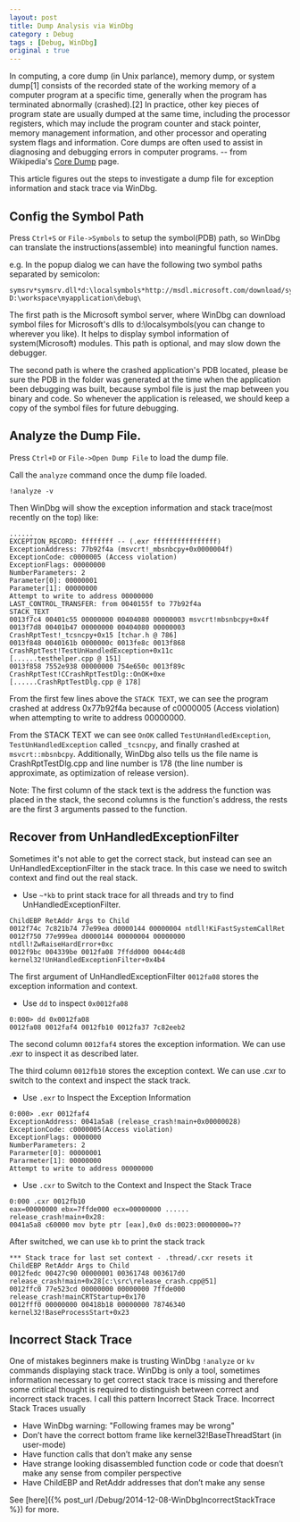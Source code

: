 ```yaml
---
layout: post
title: Dump Analysis via WinDbg
category : Debug
tags : [Debug, WinDbg]
original : true
---
```


In computing, a core dump (in Unix parlance), memory dump, or system dump[1] consists of the recorded state of the working memory of a computer program at a specific time, generally when the program has terminated abnormally (crashed).[2] In practice, other key pieces of program state are usually dumped at the same time, including the processor registers, which may include the program counter and stack pointer, memory management information, and other processor and operating system flags and information. Core dumps are often used to assist in diagnosing and debugging errors in computer programs. -- from Wikipedia's [Core Dump](http://en.wikipedia.org/wiki/Core_dump) page.

This article figures out the steps to investigate a dump file for exception information and stack trace via WinDbg.



## Config the Symbol Path

Press `Ctrl+S` or `File->Symbols` to setup the symbol(PDB) path, so WinDbg can translate the instructions(assemble) into meaningful function names.

e.g. In the popup dialog we can have the following two symbol paths separated by semicolon:

    symsrv*symsrv.dll*d:\localsymbols*http://msdl.microsoft.com/download/symbols;
    D:\workspace\myapplication\debug\

The first path is the Microsoft symbol server, where WinDbg can download symbol files for Microsoft's dlls to d:\localsymbols(you can change to wherever you like). It helps to display symbol information of system(Microsoft) modules. This path is optional, and may slow down the debugger.

The second path is where the crashed application's PDB located, please be sure the PDB in the folder was generated at the time when the application been debugging was built, because symbol file is just the map between you binary and code. So whenever the application is released, we should keep a copy of the symbol files for future debugging.

## Analyze the Dump File.

Press `Ctrl+D` or `File->Open Dump File` to load the dump file.

Call the `analyze` command once the dump file loaded.

    !analyze -v

Then WinDbg will show the exception information and stack trace(most recently on the top) like:

    ......
    EXCEPTION_RECORD: ffffffff -- (.exr ffffffffffffffff)
    ExceptionAddress: 77b92f4a (msvcrt!_mbsnbcpy+0x0000004f)
    ExceptionCode: c0000005 (Access violation)
    ExceptionFlags: 00000000
    NumberParameters: 2
    Parameter[0]: 00000001
    Parameter[1]: 00000000
    Attempt to write to address 00000000
    LAST_CONTROL_TRANSFER: from 0040155f to 77b92f4a
    STACK_TEXT
    0013f7c4 00401c55 00000000 00404080 00000003 msvcrt!mbsnbcpy+0x4f
    0013f7d8 00401b47 00000000 00404080 00000003 CrashRptTest!_tcsncpy+0x15 [tchar.h @ 786]
    0013f848 0040161b 0000000c 0013fe8c 0013f868 CrashRptTest!TestUnHandledException+0x11c
    [......testhelper.cpp @ 151]
    0013f858 7552e938 00000000 754e650c 0013f89c CrashRptTest!CCrashRptTestDlg::OnOK+0xe
    [......CrashRptTestDlg.cpp @ 178]

From the first few lines above the `STACK TEXT`, we can see the program crashed at address 0x77b92f4a because of c0000005 (Access violation) when attempting to write to address 00000000.

From the STACK TEXT we can see `OnOK` called `TestUnHandledException`, `TestUnHandledException` called `_tcsncpy`, and finally crashed at `msvcrt::mbsnbcpy`. Additionally, WinDbg also tells us the file name is CrashRptTestDlg.cpp and line number is 178 (the line number is approximate, as optimization of release version).

Note: The first column of the stack text is the address the function was placed in the stack, the second columns is the function's address, the rests are the first 3 arguments passed to the function.

## Recover from UnHandledExceptionFilter

Sometimes it's not able to get the correct stack, but instead can see an UnHandledExceptionFilter in the stack trace. In this case we need to switch context and find out the real stack.

- Use `~*kb` to print stack trace for all threads and try to find UnHandledExceptionFilter.

<!-- hack for code after list item -->

    ChildEBP RetAddr Args to Child
    0012f74c 7c821b74 77e99ea d0000144 00000004 ntdll!KiFastSystemCallRet
    0012f750 77e999ea d0000144 00000004 00000000 ntdll!ZwRaiseHardError+0xc
    0012f9bc 004339be 0012fa08 7ffdd000 0044c4d8 kernel32!UnHandledExceptionFilter+0x4b4


The first argument of UnHandledExceptionFilter `0012fa08` stores the exception information and context.

- Use `dd` to inspect `0x0012fa08`

<!-- hack for code after list item -->

    0:000> dd 0x0012fa08
    0012fa08 0012faf4 0012fb10 0012fa37 7c82eeb2

The second column `0012faf4` stores the exception information. We can use .exr to inspect it as described later.

The third column `0012fb10` stores the exception context. We can use .cxr to switch to the context and inspect the stack track.

- Use `.exr` to Inspect the Exception Information

<!-- hack for code after list item -->

    0:000> .exr 0012faf4
    ExceptionAddress: 0041a5a8 (release_crash!main+0x00000028)
    ExceptionCode: c0000005(Access violation)
    ExceptionFlags: 0000000
    NumberParameters: 2
    Pararmeter[0]: 00000001
    Pararmeter[1]: 00000000
    Attempt to write to address 00000000

- Use `.cxr` to Switch to the Context and Inspect the Stack Trace

<!-- hack for code after list item -->

    0:000 .cxr 0012fb10
    eax=00000000 ebx=7ffde000 ecx=00000000 ......
    release_crash!main+0x28:
    0041a5a8 c60000 mov byte ptr [eax],0x0 ds:0023:00000000=??

After switched, we can use `kb` to print the stack track

<!-- hack for code after list item -->

    *** Stack trace for last set context - .thread/.cxr resets it
    ChildEBP RetAddr Args to Child
    0012fedc 00427c90 00000001 00361748 003617d0 release_crash!main+0x28[c:\src\release_crash.cpp@51]
    0012ffc0 77e523cd 00000000 00000000 7ffde000 release_crash!mainCRTStartup+0x170
    0012fff0 00000000 00418b18 00000000 78746340 kernel32!BaseProcessStart+0x23

## Incorrect Stack Trace

One of mistakes beginners make is trusting WinDbg `!analyze` or `kv` commands displaying stack trace. WinDbg is only a tool, sometimes information necessary to get correct stack trace is missing and therefore some critical thought is required to distinguish between correct and incorrect stack traces. I call this pattern Incorrect Stack Trace. Incorrect Stack Traces usually

- Have WinDbg warning: "Following frames may be wrong"
- Don’t have the correct bottom frame like kernel32!BaseThreadStart (in user-mode)
- Have function calls that don’t make any sense
- Have strange looking disassembled function code or code that doesn’t make any sense from compiler perspective
- Have ChildEBP and RetAddr addresses that don’t make any sense

See [here]({% post_url /Debug/2014-12-08-WinDbgIncorrectStackTrace %}) for more.
